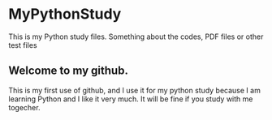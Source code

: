 # MyPythonStudy
This is my Python study files. Something about the codes, PDF files or other test files


## Welcome to my github.

This is my first use of github, and I use it for my python study because I am learning Python and I like it very much.
It will be fine if you study with me togecher.
